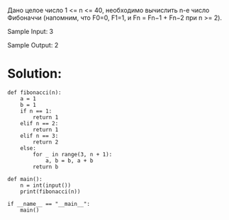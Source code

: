 Дано целое число 1 <= n <= 40, необходимо вычислить n-е число Фибоначчи (напомним, что F0=0, F1=1, и Fn = Fn−1 + Fn−2 при n >= 2).

Sample Input:
3

Sample Output:
2

# Solution:
```
def fibonacci(n):
    a = 1
    b = 1
    if n == 1: 
        return 1
    elif n == 2:
        return 1
    elif n == 3:
        return 2
    else:
        for _ in range(3, n + 1):
            a, b = b, a + b
        return b

def main():
    n = int(input())
    print(fibonacci(n))

if __name__ == "__main__":
    main()
```

